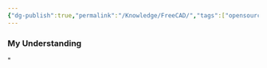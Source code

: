 ```yaml
---
{"dg-publish":true,"permalink":"/Knowledge/FreeCAD/","tags":["opensource/software"]}
---
```


### My Understanding
"